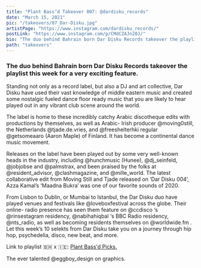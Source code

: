 ```yaml
---
title: "Plant Bass’d Takeover 007: @dardisku_records"
date: "March 15, 2021"
pic: "/takeovers/07_Dar-Disku.jpg"
artistPage: "https://www.instagram.com/dardisku_records/"
postLink: "https://www.instagram.com/p/CMdCZAJn20J/"
bio: "The duo behind Bahrain born Dar Disku Records takeover the playlist this week for a very exciting feature..."
path: "takeovers"
---
```


### The duo behind Bahrain born Dar Disku Records takeover the playlist this week for a very exciting feature.

Standing not only as a record label, but also a DJ and art collective, Dar Disku have used their vast knowledge of middle eastern music and created some nostalgic fueled dance floor ready music that you are likely to hear played out in any vibrant club scene around the world.

The label is home to these incredibly catchy Arabic discotheque edits with productions by themselves, as well as Arabic- Irish producer @moving0still, the Netherlands @tjade.de.vries, and @freeshelterhki regular @getsomeaaro (Aaron Maple) of Finland. It has become a continental dance music movement.

Releases on the label have been played out by some very well-known heads in the industry, including @hunchmusic (Hunee), @dj_seinfeld, @jobjobse and @palmstrax, and been praised by the folks at @resident_advisor, @clashmagazine, and @mille_world. The latest collaborative edit from Moving Still and Tjade released on ‘Dar Disku 004’, Azza Kamal’s ‘Maadna Bukra’ was one of our favorite sounds of 2020.

From Lisbon to Dublin, or Mumbai to Istanbul, the Dar Disku duo have played venues and festivals like @loveboxfestival across the globe. Their online- radio presence has seen them feature on @ccdisco ‘s @rinsestagram residency, @nabihahiqbal ‘s BBC Radio residency, @nts_radio, as well as becoming residents themselves on @worldwide.fm .
Let this week’s 10 selekts from Dar Disku take you on a journey through hip hop, psychedelia, disco, new beat, and more.

Link to playlist 🇧🇭 x 🇮🇪: <a role="button" class="btn btn-dark" href="https://open.spotify.com/playlist/5skAgzUfGmZLwrOPNLnGVf">Plant Bass'd Picks.</a>

The ever talented @eggboy_design on graphics.
